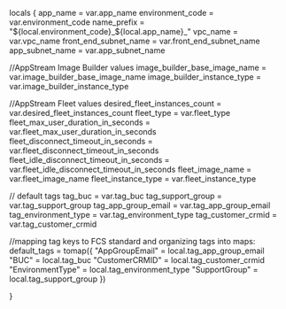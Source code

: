 locals {
  app_name              = var.app_name
  environment_code      = var.environment_code
  name_prefix           = "${local.environment_code}_${local.app_name}_"
  vpc_name              = var.vpc_name
  front_end_subnet_name = var.front_end_subnet_name
  app_subnet_name       = var.app_subnet_name

  //AppStream Image Builder values
  image_builder_base_image_name = var.image_builder_base_image_name
  image_builder_instance_type   = var.image_builder_instance_type

  //AppStream Fleet values
  desired_fleet_instances_count            = var.desired_fleet_instances_count
  fleet_type                               = var.fleet_type
  fleet_max_user_duration_in_seconds       = var.fleet_max_user_duration_in_seconds
  fleet_disconnect_timeout_in_seconds      = var.fleet_disconnect_timeout_in_seconds
  fleet_idle_disconnect_timeout_in_seconds = var.fleet_idle_disconnect_timeout_in_seconds
  fleet_image_name                         = var.fleet_image_name
  fleet_instance_type                      = var.fleet_instance_type

  // default tags
  tag_buc              = var.tag_buc
  tag_support_group    = var.tag_support_group
  tag_app_group_email  = var.tag_app_group_email
  tag_environment_type = var.tag_environment_type
  tag_customer_crmid   = var.tag_customer_crmid

  //mapping tag keys to FCS standard and organizing tags into maps: 
  default_tags = tomap({
    "AppGroupEmail"   = local.tag_app_group_email
    "BUC"             = local.tag_buc
    "CustomerCRMID"   = local.tag_customer_crmid
    "EnvironmentType" = local.tag_environment_type
    "SupportGroup"    = local.tag_support_group
  })

}
